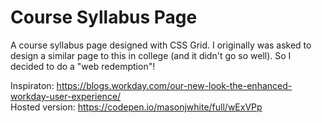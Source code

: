 # Course Syllabus Page

A course syllabus page designed with CSS Grid. I originally was asked to design a similar page to this in college (and it didn't go so well). So I decided to do a "web redemption"!

Inspiraton: https://blogs.workday.com/our-new-look-the-enhanced-workday-user-experience/<br/>
Hosted version: https://codepen.io/masonjwhite/full/wExVPp
